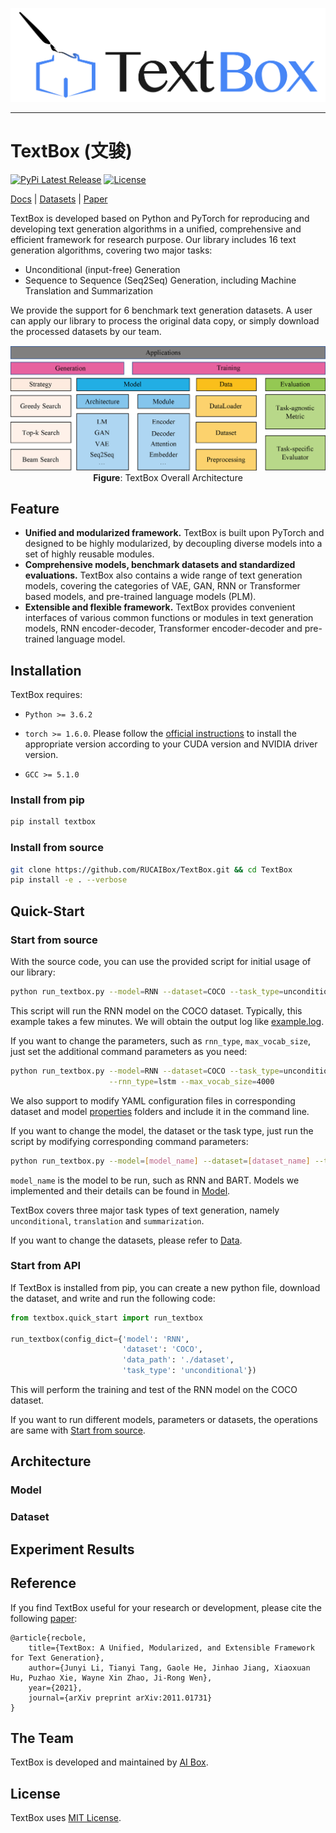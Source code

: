 ![TextBox Logo](asset/logo.png)

------

# TextBox (文骏)

[![PyPi Latest Release](https://img.shields.io/pypi/v/textbox)](https://pypi.org/project/textbox/) [![License](https://img.shields.io/badge/License-MIT-blue.svg)](./LICENSE)

[Docs] | [Datasets] | [Paper]

[Docs]: https://rucaibox.github.io/textbox.github.io/
[Datasets]: https://github.com/RUCAIBox/RecDatasets
[Paper]: https://arxiv.org/abs/2011.01731

TextBox is developed based on Python and PyTorch for reproducing and developing text generation algorithms in a unified, comprehensive and efficient framework for research purpose. Our library includes 16 text generation algorithms, covering two major tasks:

+ Unconditional (input-free) Generation
+ Sequence to Sequence (Seq2Seq) Generation, including Machine Translation and Summarization

We provide the support for 6 benchmark text generation datasets. A user can apply our library to process the original data copy, or simply download the processed datasets by our team.
<p align="center">
  <img src="asset/framework.png" alt="TextBox v0.1 architecture">
  <br>
  <b>Figure</b>: TextBox Overall Architecture
</p>

## Feature

- **Unified and modularized framework.** TextBox is built upon PyTorch and designed to be highly modularized, by decoupling diverse models into a set of highly reusable modules.
- **Comprehensive models, benchmark datasets and standardized evaluations.** TextBox also contains a wide range of text generation models, covering the categories of VAE, GAN, RNN or Transformer based models, and pre-trained language models (PLM).
- **Extensible and flexible framework.** TextBox provides convenient interfaces of various common functions or modules in text generation models, RNN encoder-decoder, Transformer encoder-decoder and pre-trained language model.

## Installation

TextBox requires:

- `Python >= 3.6.2`

- `torch >= 1.6.0`. Please follow the [official instructions](https://pytorch.org/get-started/locally/) to install the appropriate version according to your CUDA version and NVIDIA driver version.

- `GCC >= 5.1.0`

### Install from pip

```bash
pip install textbox
```

### Install from source
```bash
git clone https://github.com/RUCAIBox/TextBox.git && cd TextBox
pip install -e . --verbose
```

## Quick-Start

### Start from source

With the source code, you can use the provided script for initial usage of our library:

```bash
python run_textbox.py --model=RNN --dataset=COCO --task_type=unconditional
```

This script will run the RNN model on the COCO dataset. Typically, this example takes a few minutes. We will obtain the output log like [example.log](asset/example.log).

If you want to change the parameters, such as `rnn_type`, `max_vocab_size`, just set the additional command parameters as you need:

```bash
python run_textbox.py --model=RNN --dataset=COCO --task_type=unconditional \
                      --rnn_type=lstm --max_vocab_size=4000
```

We also support to modify YAML configuration files in corresponding dataset and model [properties](/tree/main/textbox/properties) folders and include it in the command line.

If you want to change the model, the dataset or the task type, just run the script by modifying corresponding command parameters: 

```bash
python run_textbox.py --model=[model_name] --dataset=[dataset_name] --task_type=[task_name]
```

`model_name` is the model to be run, such as RNN and BART. Models we implemented and their details can be found in [Model](/#Model).

TextBox covers three major task types of text generation, namely `unconditional`, `translation` and `summarization`.

If you want to change the datasets, please refer to [Data](/#Data).

### Start from API

If TextBox is installed from pip, you can create a new python file, download the dataset, and write and run the following code:

```python
from textbox.quick_start import run_textbox

run_textbox(config_dict={'model': 'RNN',
                         'dataset': 'COCO',
                         'data_path': './dataset',
                         'task_type': 'unconditional'})
```

This will perform the training and test of the RNN model on the COCO dataset.

If you want to run different models, parameters or datasets, the operations are same with [Start from source](#Start-from-source).

## Architecture

### Model



### Dataset





## Experiment Results



## Reference

If you find TextBox useful for your research or development, please cite the following [paper](https://arxiv.org/abs/2011.01731):

```
@article{recbole,
    title={TextBox: A Unified, Modularized, and Extensible Framework for Text Generation},
    author={Junyi Li, Tianyi Tang, Gaole He, Jinhao Jiang, Xiaoxuan Hu, Puzhao Xie, Wayne Xin Zhao, Ji-Rong Wen},
    year={2021},
    journal={arXiv preprint arXiv:2011.01731}
}
```

## The Team

TextBox is developed and maintained by [AI Box](http://aibox.ruc.edu.cn/).

## License
TextBox uses [MIT License](./LICENSE).

